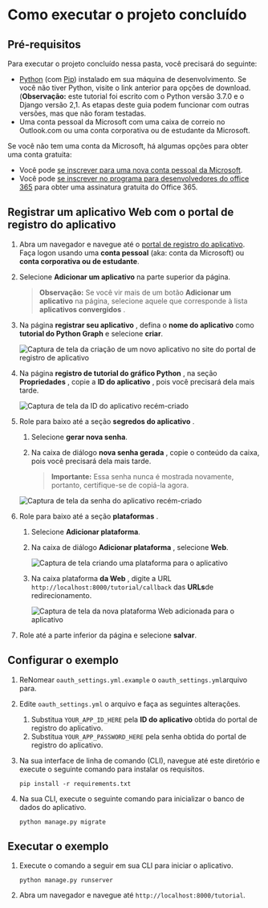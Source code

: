 # <a name="how-to-run-the-completed-project"></a>Como executar o projeto concluído

## <a name="prerequisites"></a>Pré-requisitos

Para executar o projeto concluído nessa pasta, você precisará do seguinte:

- [Python](https://www.python.org/) (com [Pip](https://pypi.org/project/pip/)) instalado em sua máquina de desenvolvimento. Se você não tiver Python, visite o link anterior para opções de download. (**Observação:** este tutorial foi escrito com o Python versão 3.7.0 e o Django versão 2,1. As etapas deste guia podem funcionar com outras versões, mas que não foram testadas.
- Uma conta pessoal da Microsoft com uma caixa de correio no Outlook.com ou uma conta corporativa ou de estudante da Microsoft.

Se você não tem uma conta da Microsoft, há algumas opções para obter uma conta gratuita:

- Você pode [se inscrever para uma nova conta pessoal da Microsoft](https://signup.live.com/signup?wa=wsignin1.0&rpsnv=12&ct=1454618383&rver=6.4.6456.0&wp=MBI_SSL_SHARED&wreply=https://mail.live.com/default.aspx&id=64855&cbcxt=mai&bk=1454618383&uiflavor=web&uaid=b213a65b4fdc484382b6622b3ecaa547&mkt=E-US&lc=1033&lic=1).
- Você pode [se inscrever no programa para desenvolvedores do office 365](https://developer.microsoft.com/office/dev-program) para obter uma assinatura gratuita do Office 365.

## <a name="register-a-web-application-with-the-application-registration-portal"></a>Registrar um aplicativo Web com o portal de registro do aplicativo

1. Abra um navegador e navegue até o [portal de registro do aplicativo](https://apps.dev.microsoft.com). Faça logon usando uma **conta pessoal** (aka: conta da Microsoft) ou **conta corporativa ou de estudante**.

1. Selecione **Adicionar um aplicativo** na parte superior da página.

    > **Observação:** Se você vir mais de um botão **Adicionar um aplicativo** na página, selecione aquele que corresponde à lista **aplicativos convergidos** .

1. Na página **registrar seu aplicativo** , defina o **nome do aplicativo** como **tutorial do Python Graph** e selecione **criar**.

    ![Captura de tela da criação de um novo aplicativo no site do portal de registro de aplicativo](/Images/arp-create-app-01.png)

1. Na página **registro de tutorial do gráfico Python** , na seção **Propriedades** , copie a **ID do aplicativo** , pois você precisará dela mais tarde.

    ![Captura de tela da ID do aplicativo recém-criado](/Images/arp-create-app-02.png)

1. Role para baixo até a seção **segredos do aplicativo** .

    1. Selecione **gerar nova senha**.
    1. Na caixa de diálogo **nova senha gerada** , copie o conteúdo da caixa, pois você precisará dela mais tarde.

        > **Importante:** Essa senha nunca é mostrada novamente, portanto, certifique-se de copiá-la agora.

    ![Captura de tela da senha do aplicativo recém-criado](/Images/arp-create-app-03.png)

1. Role para baixo até a seção **plataformas** .

    1. Selecione **Adicionar plataforma**.
    1. Na caixa de diálogo **Adicionar plataforma** , selecione **Web**.

        ![Captura de tela criando uma plataforma para o aplicativo](/Images/arp-create-app-04.png)

    1. Na caixa plataforma **da Web** , digite a URL `http://localhost:8000/tutorial/callback` das **URLs**de redirecionamento.

        ![Captura de tela da nova plataforma Web adicionada para o aplicativo](/Images/arp-create-app-05.png)

1. Role até a parte inferior da página e selecione **salvar**.

## <a name="configure-the-sample"></a>Configurar o exemplo

1. ReNomear `oauth_settings.yml.example` o `oauth_settings.yml`arquivo para.
1. Edite `oauth_settings.yml` o arquivo e faça as seguintes alterações.
    1. Substitua `YOUR_APP_ID_HERE` pela **ID do aplicativo** obtida do portal de registro do aplicativo.
    1. Substitua `YOUR_APP_PASSWORD_HERE` pela senha obtida do portal de registro do aplicativo.
1. Na sua interface de linha de comando (CLI), navegue até este diretório e execute o seguinte comando para instalar os requisitos.

    ```Shell
    pip install -r requirements.txt
    ```

1. Na sua CLI, execute o seguinte comando para inicializar o banco de dados do aplicativo.

    ```Shell
    python manage.py migrate
    ```

## <a name="run-the-sample"></a>Executar o exemplo

1. Execute o comando a seguir em sua CLI para iniciar o aplicativo.

    ```Shell
    python manage.py runserver
    ```

1. Abra um navegador e navegue até `http://localhost:8000/tutorial`.